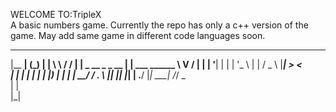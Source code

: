 WELCOME TO:TripleX                                                               
A basic numbers game.
Currently the repo has only a c++ version of the game.
May add same game in different code languages soon.

  _______          _           _                  __   __
 |__   __|        (_)         | |                 \ \ / /
    | |     _ __   _   _ __   | |   ___   ______   \ V / 
    | |    | '__| | | | '_ \  | |  / _ \ |______|   > <  
    | |    | |    | | | |_) | | | |  __/           / . \ 
    |_|    |_|    |_| | .__/  |_|  \___|          /_/ \_\
                      | |                                
                      |_|                                
